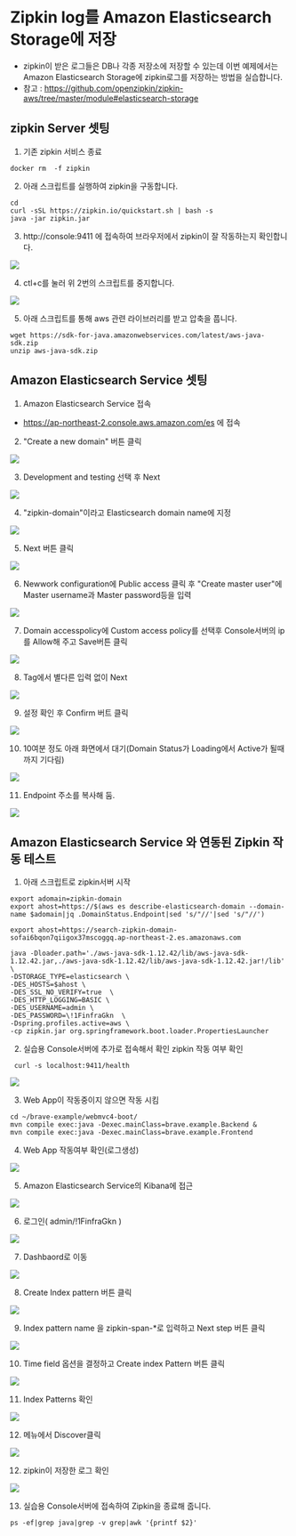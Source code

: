 # Zipkin log를 Amazon Elasticsearch Storage에 저장
* zipkin이 받은 로그들은 DB나 각종 저장소에 저장할 수 있는데 이번 예제에서는 Amazon Elasticsearch Storage에 zipkin로그를 저장하는 방법을 실습합니다.
* 참고 : https://github.com/openzipkin/zipkin-aws/tree/master/module#elasticsearch-storage

## zipkin Server 셋팅
1. 기존 zipkin 서비스 종료
```
docker rm  -f zipkin
```

2. 아래 스크립트를 실행하여 zipkin을 구동합니다.
```
cd
curl -sSL https://zipkin.io/quickstart.sh | bash -s
java -jar zipkin.jar
```

3. http://console:9411 에 접속하여 브라우저에서 zipkin이 잘 작동하는지 확인합니다.

![](img/s3.png)

4. ctl+c를 눌러 위 2번의 스크립트를 중지합니다.

![](img/s4.png)

5. 아래 스크립트를 통해 aws 관련 라이브러리를 받고 압축을 풉니다.
```
wget https://sdk-for-java.amazonwebservices.com/latest/aws-java-sdk.zip
unzip aws-java-sdk.zip
```

## Amazon Elasticsearch Service 셋팅
1. Amazon Elasticsearch Service 접속
  - https://ap-northeast-2.console.aws.amazon.com/es 에 접속
2. "Create a new domain" 버튼 클릭

![](img/a2.png)

3. Development and testing 선택 후 Next

![](img/a3.png)

4. "zipkin-domain"이라고 Elasticsearch domain name에 지정

![](img/a4.png)

5. Next 버튼 클릭

![](img/a5.png)

6. Newwork configuration에 Public access 클릭 후 "Create master user"에 Master username과 Master password등을 입력

![](img/a6.png)

7. Domain accesspolicy에 Custom access policy를 선택후 Console서버의 ip를 Allow해 주고 Save버튼 클릭

![](img/a7.png)

8. Tag에서 별다른 입력 없이 Next

![](img/a8.png)

9. 설정 확인 후 Confirm 버트 클릭

![](img/a9.png)

10. 10여분 정도 아래 화면에서 대기(Domain Status가 Loading에서 Active가 될때까지 기다림)

![](img/a10.png)

11. Endpoint 주소를 복사해 둠.

![](img/a11.png)



## Amazon Elasticsearch Service 와 연동된 Zipkin 작동 테스트
1. 아래 스크립트로 zipkin서버 시작
```
export adomain=zipkin-domain
export ahost=https://$(aws es describe-elasticsearch-domain --domain-name $adomain|jq .DomainStatus.Endpoint|sed 's/"//'|sed 's/"//')

export ahost=https://search-zipkin-domain-sofai6bqon7qiigox37mscoggq.ap-northeast-2.es.amazonaws.com

java -Dloader.path='./aws-java-sdk-1.12.42/lib/aws-java-sdk-1.12.42.jar,./aws-java-sdk-1.12.42/lib/aws-java-sdk-1.12.42.jar!/lib' \
-DSTORAGE_TYPE=elasticsearch \
-DES_HOSTS=$ahost \
-DES_SSL_NO_VERIFY=true  \
-DES_HTTP_LOGGING=BASIC \
-DES_USERNAME=admin \
-DES_PASSWORD=\!1FinfraGkn  \
-Dspring.profiles.active=aws \
-cp zipkin.jar org.springframework.boot.loader.PropertiesLauncher

```


2. 실습용 Console서버에 추가로 접속해서 확인 zipkin 작동 여부 확인
```
 curl -s localhost:9411/health
```
![](img/2.png)

3. Web App이 작동중이지 않으면 작동 시킴

```
cd ~/brave-example/webmvc4-boot/
mvn compile exec:java -Dexec.mainClass=brave.example.Backend &
mvn compile exec:java -Dexec.mainClass=brave.example.Frontend
```

4. Web App 작동여부 확인(로그생성)

![](img/4.png)

5. Amazon Elasticsearch Service의 Kibana에 접근

![](img/5.png)

6. 로그인( admin/!1FinfraGkn )

![](img/6.png)

7. Dashbaord로 이동

![](img/7.png)

8. Create Index pattern 버튼 클릭

![](img/8.png)

9. Index pattern name 을 zipkin-span-*로 입력하고 Next step 버튼 클릭

![](img/9.png)

10. Time field 옵션을 결정하고 Create index Pattern 버튼 클릭

![](img/10.png)

11. Index Patterns 확인

![](img/11.png)

12. 메뉴에서 Discover클릭

![](img/12.png)

12. zipkin이 저장한 로그 확인

![](img/13.png)

13. 실습용 Console서버에 접속하여 Zipkin을 종료해 줍니다.
```
ps -ef|grep java|grep -v grep|awk '{printf $2}'
```
